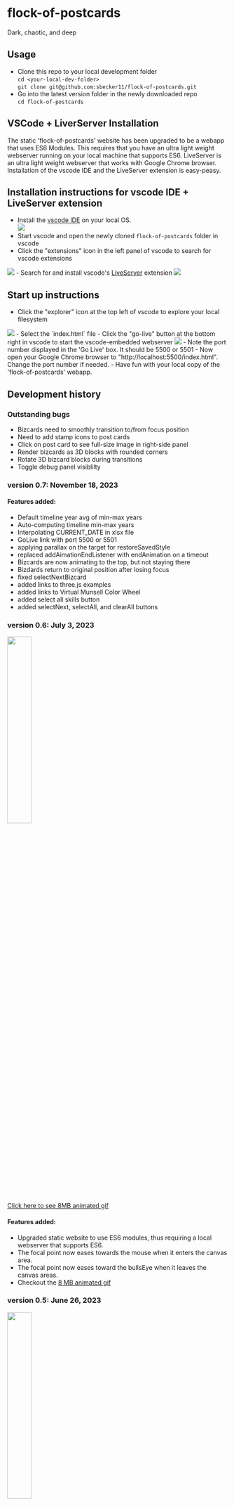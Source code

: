 # flock-of-postcards  
Dark, chaotic, and deep  

## Usage  
- Clone this repo to your local development folder  
`cd <your-local-dev-folder>`  
`git clone git@github.com:sbecker11/flock-of-postcards.git`
- Go into the latest version folder in the newly downloaded repo  
`cd flock-of-postcards`  


## VSCode + LiverServer Installation  

The static 'flock-of-postcards' website has been upgraded to be a webapp that uses ES6 Modules. This requires that you have an ultra light weight webserver running on your local machine that supports ES6. LiveServer is an ultra light weight webserver that works with Google Chrome browser. Installation of the vscode IDE and the LiveServer extension is easy-peasy.  

## Installation instructions for vscode IDE + LiveServer extension  

- Install the  <a href="https://code.visualstudio.com">vscode IDE</a> on your local OS.    
<a href="https://code.visualstudio.com/"><img src="https://shawn.beckerstudio.com/wp-content/uploads/2023/07/vscode-IDE-logo.png"/></a>
- Start vscode and open the newly cloned `flock-of-postcards` folder in vscode  
- Click the "extensions" icon in the left panel of vscode to search for vscode extensions  
<img src="https://shawn.beckerstudio.com/wp-content/uploads/2023/07/vscode-extensions-icon.png"/>  
- Search for and install vscode's <a href="https://marketplace.visualstudio.com/items?itemName=ritwickdey.LiveServer">LiveServer</a> extension  
<a href="https://marketplace.visualstudio.com/items?itemName=ritwickdey.LiveServer"><img src="https://shawn.beckerstudio.com/wp-content/uploads/2023/07/vscode-liveserver-logo.png"/></a>  

## Start up instructions  

- Click the "explorer" icon at the top left of vscode to explore your local filesystem  
<img src="https://shawn.beckerstudio.com/wp-content/uploads/2023/07/vscode-explorer-icon.png"/>  
- Select the `index.html` file    
- Click the "go-live" button at the bottom right in vscode to start the vscode-embedded webserver  
<img src="https://shawn.beckerstudio.com/wp-content/uploads/2023/07/vscode-go-live-icon.png"/>  
- Note the port number displayed in the 'Go Live' box. It should be 5500 or 5501
- Now open your Google Chrome browser to "http://localhost:5500/index.html". Change the port number if needed.
- Have fun with your local copy of the 'flock-of-postcards' webapp.  

## Development history  

### Outstanding bugs
- Bizcards need to smoothly transition to/from focus position
- Need to add stamp icons to post cards
- Click on post card to see full-size image in right-side panel
- Render bizcards as 3D blocks with rounded corners
- Rotate 3D bizcard blocks during transitions
- Toggle debug panel visiblilty

### version 0.7:   November 18, 2023

#### Features added:  
- Default timeline year avg of min-max years
- Auto-computing timeline min-max years
- Interpolating CURRENT_DATE  in xlsx file
- GoLive link with port 5500 or 5501
- applying parallax on the target for restoreSavedStyle
- replaced addAimationEndListener with endAnimation on a timeout
- Bizcards are now animating to the top, but not staying there
- Bizdards return to original position after losing focus
- fixed selectNextBizcard
- added links to three.js examples
- added links to Virtual Munsell Color Wheel
- added select all skills button
- added selectNext, selectAll, and clearAll buttons


### version 0.6:   July 3, 2023  
<a href="https://shawn.beckerstudio.com/wp-content/uploads/2023/07/version-0.6.gif"><img src="https://shawn.beckerstudio.com/wp-content/uploads/2023/07/version-0.6.png" width="33%" height="33%"/><br/>Click here to see 8MB animated gif</a>

#### Features added:  

- Upgraded static website to use ES6 modules, thus requiring a local webserver that supports ES6.  
- The focal point now eases towards the mouse when it enters the canvas area.  
- The focal point now eases toward the bullsEye when it leaves the canvas areas.  
- Checkout the <a href="https://shawn.beckerstudio.com/wp-content/uploads/2023/07/version-0.6.gif">8 MB animated gif</a>

### version 0.5:   June 26, 2023
<img src="https://shawn.beckerstudio.com/wp-content/uploads/2023/06/flock-of-postcards-version-0.5.png" width="33%" height="33%"/>

#### Features added:  

- A flock of small skill postcards and larger business cards float over the left-side canvas column.
- A timeline is displayed at ground level, to visualize the date range of employment for each business card.
- A 3-D parallax effect on cards is controlled by the "focalPoint", which tracks the mouse while over the canvas.
- Add line items to the right-side resume column by selecting business cards.
- Select a postcard or resume line item by clicking it, click again to deselect it.
- Selected postcards and line-items have a red-dashed border.
- Once selected, a postcard or business card is temporarily moved above the flock where is not subject to motion parallax.
- Click on a postcard to select and scroll its resume line item into view.
- Click on a resume line item to select and scroll its postcard into view.
- The canvas viewport shows "bullseye" with a plus sign at canvas center, where parallax effect is zero.
- FocalPoint defaults back to the viewport center bullseye when it leaves the canvas.
- The focalPoint starts tracking the mouse as soon as it re-enters the canvas area.
- Canvas auto-scrolling starts when the focalPoint is in top or bottom quqrter of the canvas.
- Autoscrolling stops when the focalPoint moves to viewport center and when the mouse leaves the canvas.
- Click on a resume line item's top-right delete button to delete it.
- Click on the bottom-right green next button to open and select the resume line item for the next business card.
- Skill postcards inherit the color of its parent business card.
- Click the underlined text in a business cards resume line item to select and bring that skill postcard into view over the flock.

### version 0.4:   June 18, 2023
<img src="https://shawn.beckerstudio.com/wp-content/uploads/2023/06/flock-of-postcards-version-0.4.png" width="33%" height="33%"/>

#### Features added:

- scripted process to convert WordPress media dump xml file into a javascript file of image paths of resized local image files (not included in github) for html inclusion.
- scripted process to convert excel jobs.xlsx spreadsheet file (included in github) into a javascript file of job objects for html inclusion.
- right side now has fixed header and footer and an auto-scolling content.
- click on a any postcard or underlying buisness card to add a new deleteble line item to the right column.

### version 0.3:   June 7, 2023
<img src="https://shawn.beckerstudio.com/wp-content/uploads/2023/06/flock-of-cards-3.png" width="25%" height="25%"/>

#### Features added:

- downloads bizcards from local jobs.csv file  
  - BUT only works when running local instance of http-server from the version3 folder  
- click on a red-div to open a new pink line-item in the right-column  


### version 0.2:   June 6, 2023
<img src="https://shawn.beckerstudio.com/wp-content/uploads/2023/06/flock-of-cards-2.png" width="25%" height="25%"/>

#### Features added:  

- faded timeline on right side
- linear gradiens at top and bottom
- bizcards are purple and far away from viewer
- cards are red and closer to viewer
- cards turn yellow on rollover  
- horizontal and vertical mouse motion induce motion parallax
- parallax decreases as distance to viewer increases
- manual vertical scrolling is supported though scrollbar is invisible
- canvas scrolls vertically when mouse approaches top and bottom
- right column for diagnostics


### version 0.1 - May 23, 2023

<img src="https://shawn.beckerstudio.com/wp-content/uploads/2023/05/flock-of-postcards.png" width="25%" height="25%"/>

#### Features added:  
- randomized div sizes, locations, and z-index
- z-index affects opacity and brightness
- autogenerated images from web
- vertical stack of divs moved to canvas-container center on load and resize
- vertical scrollbar
- fat middle line for diagnositcs
- right column for diagnostics

